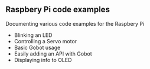 ## Raspbery Pi code examples

Documenting various code examples for the Raspbery Pi

- Blinking an LED
- Controlling a Servo motor
- Basic Gobot usage
- Easily adding an API with Gobot
- Displaying info to OLED
